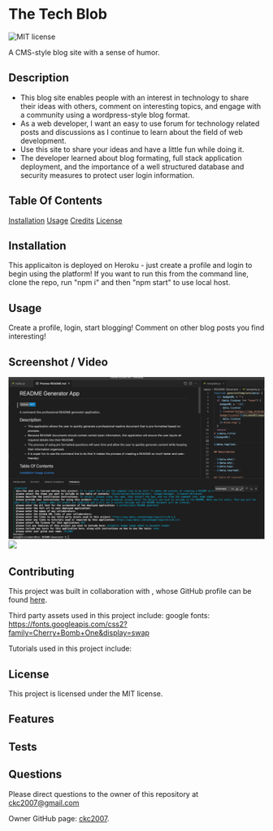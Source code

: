
# The Tech Blob
![MIT license](https://img.shields.io/badge/license-MIT-blue.svg)

A CMS-style blog site with a sense of humor.

## Description

- This blog site enables people with an interest in technology to share their ideas with others, comment on interesting topics, and engage with a community using a wordpress-style blog format. 
- As a web developer, I want an easy to use forum for technology related posts and discussions as I continue to learn about the field of web development. 
- Use this site to share your ideas and have a little fun while doing it. 
- The developer learned about blog formating, full stack application deployment, and the importance of a well structured database and security measures to protect user login information.

## Table Of Contents

[Installation](#installation)
[Usage](#usage)
[Credits](#credits)
[License](#license)

## Installation

This applicaiton is deployed on Heroku - just create a profile and login to begin using the platform! If you want to run this from the command line, clone the repo, run "npm i" and then "npm start" to use local host.

## Usage

Create a profile, login, start blogging! Comment on other blog posts you find interesting!

## Screenshot / Video

![screenshot](./assets/images/screenshot.png)
![](https://the-tech-blob.herokuapp.com/ "")

## Contributing

This project was built in collaboration with ,
whose GitHub profile can be found [here]().

Third party assets used in this project include:
google fonts: https://fonts.googleapis.com/css2?family=Cherry+Bomb+One&display=swap

Tutorials used in this project include:


## License

This project is licensed under the MIT license.

## Features



## Tests



## Questions

Please direct questions to the owner of this repository at ckc2007@gmail.com

Owner GitHub page:
[ckc2007](
https://github.com/ckc2007).
